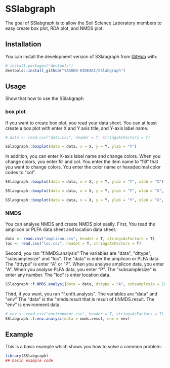 
# SSlabgraph

<!-- badges: start -->
<!-- badges: end -->

The goal of SSlabgraph is to allow the Soil Science Laboratory members to easy create box plot, RDA plot, and NMDS plot.

## Installation

You can install the development version of SSlabgraph from [GitHub](https://github.com/YASUNO-HIDEAKI/SSlabgraph.git) with:

``` r
# install.packages("devtools")
devtools::install_github("YASUNO-HIDEAKI/SSlabgraph")
```

## Usage

Show that how to use the SSlabgraph

### box plot
If you want to create box plot, you read your data sheet.
You can at least create a box plot with enter X and Y axis title, and Y-axis label name.

``` r
# data <- read.csv("data.csv", header = T, stringsAsFactors = T)

SSlabgraph::boxplot(data = data, x = X, y = Y, ylab = "Y")
```

In addition, you can enter X-axis label name and change colors.
When you change colors, you enter fill and col. You enter the item name to "fill" that you want to change colors. You enter the color name or hexadecimal color codes to "col".

``` r
SSlabgraph::boxplot(data = data, x = X, y = Y, ylab = "Y", xlab = "X")

SSlabgraph::boxplot(data = data, x = X, y = Y, ylab = "Y", xlab = "X", fill = X, col = c("green", "yellow"))

SSlabgraph::boxplot(data = data, x = X, y = Y, ylab = "Y", xlab = "X", fill = X, col = c("#006400", "#ffff00"))
```

### NMDS
You can analyse NMDS and create NMDS plot easily.
First, You read the amplicon or PLFA data sheet and location data sheet.

``` r
data <- read.csv("amplicon.csv", header = T, stringsAsFactors = T)
loc <- read.csv("loc.csv", headet = T, stringsAsFactors = T)
```
Second, you ran "f.NMDS.analysis"
The variables are "data", "dttype", "subsamplesize" and "loc". 
The "data" is enter the amplicon or PLFA data.
The "dttype" is enter "A" or "P". When you analyse amplicon data, you enter "A". When you analyse PLFA data, you enter "P".
The "subsamplesize" is enter any number.
The "loc" is enter location data. 

``` r
SSlabgraph::f.NMDS.analysi(data = data, dttype = "A", subsamplesie = 20000, loc = loc)
```

Third, if you want, you ran "f.enfit.analysis".
The variables are "data" and "env"
The "data" is the "nmds.result that is result of f.NMDS.result.
The "env" is environment data.

``` r
# env <- read.csv("environment.csv", header = T, stringsAsFactors = T)
SSlabgraph::f.env.analysi(data = nmds.resut, env = env)
```

## Example

This is a basic example which shows you how to solve a common problem:

``` r
library(SSlabgraph)
## basic example code
```

